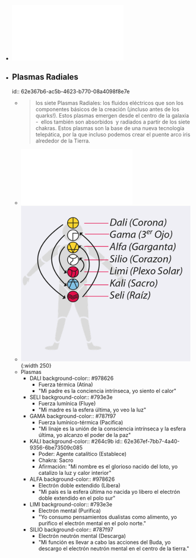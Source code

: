 - ![NS1.35-sincro-bolsillo-K69.pdf](../assets/NS1.35-sincro-bolsillo-K69_1659024448107_0.pdf)
- ## Plasmas Radiales
  id:: 62e367b6-ac5b-4623-b770-08a4098f8e7e
	- > los siete Plasmas Radiales: los fluidos eléctricos que son los componentes básicos de la creación (¡incluso antes de los quarks!). Estos plasmas emergen desde el centro de la galaxia -  ellos también son absorbidos  y radiados a partir de los siete chakras. Estos plasmas son la base de una nueva tecnología telepática, por la que incluso podemos crear el puente arco iris alrededor de la Tierra.
	- ![Plasmas Radiales-ok.pdf](../assets/Plasmas_Radiales-ok_1659069805109_0.pdf)
	- ![Screen Shot 2022-07-29 at 01.46.26.png](../assets/Screen_Shot_2022-07-29_at_01.46.26_1659069994787_0.png){:width 250}
	- Plasmas
		- DALI
		  background-color:: #978626
			- Fuerza térmica (Atina)
			- "Mi padre es la conciencia intrínseca, yo siento el calor"
		- SELI
		  background-color:: #793e3e
			- Fuerza lumínica (Fluye)
			- "Mi madre es la esfera última, yo veo la luz"
		- GAMA
		  background-color:: #787f97
			- Fuerza lumínico-térmica (Pacifica)
			- "Mi linaje es la unión de la consciencia intrínseca y la esfera última, yo alcanzo el poder de la paz"
		- KALI
		  background-color:: #264c9b
		  id:: 62e367ef-7bb7-4a40-9356-6be73509c085
			- Poder: Agente catalítico (Establece)
			- Chakra: Sacro
			- Afirmación: "Mi nombre es el glorioso nacido del loto, yo catalizo la luz y calor interior"
		- ALFA
		  background-color:: #978626
			- Electrón doble extendido (Libera)
			- "Mi país es la esfera última no nacida yo libero el electrón doble extendido en el polo sur"
		- LIMI
		  background-color:: #793e3e
			- Electrón mental (Purifica)
			- "Yo consumo pensamientos dualistas como alimento, yo purifico el electrón mental en el polo norte."
		- SILIO
		  background-color:: #787f97
			- Electrón neutrón mental (Descarga)
			- "Mi función es llevar a cabo las acciones del Buda, yo descargo el electrón neutrón mental en el centro de la tierra."